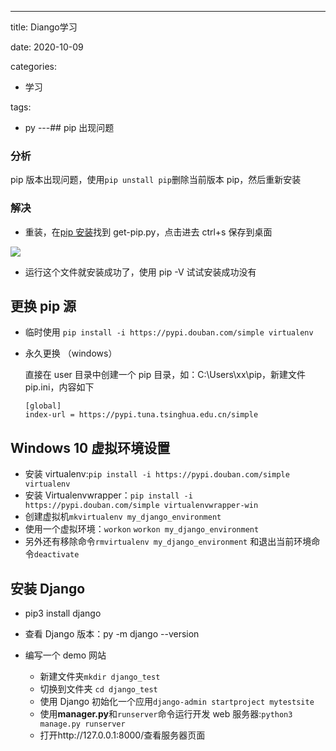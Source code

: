 ---
title: Diango学习

date: 2020-10-09

categories:
  - 学习

tags:
  - py
---## pip 出现问题

### 分析

pip 版本出现问题，使用`pip unstall pip`删除当前版本 pip，然后重新安装

### 解决

- 重装，在[pip 安装](https://packaging.python.org/tutorials/installing-packages/#use-pip-for-installing)找到 get-pip.py，点击进去 ctrl+s 保存到桌面

![](https://ae01.alicdn.com/kf/U179b73fef4a643caa13662ca0e69f7afR.jpg)

- 运行这个文件就安装成功了，使用 pip -V 试试安装成功没有

## 更换 pip 源

- 临时使用 `pip install -i https://pypi.douban.com/simple virtualenv`

- 永久更换 （windows）

  直接在 user 目录中创建一个 pip 目录，如：C:\Users\xx\pip，新建文件 pip.ini，内容如下

  ```
  [global]
  index-url = https://pypi.tuna.tsinghua.edu.cn/simple
  ```

## Windows 10 虚拟环境设置

- 安装 virtualenv:`pip install -i https://pypi.douban.com/simple virtualenv`
- 安装 Virtualenvwrapper：`pip install -i https://pypi.douban.com/simple virtualenvwrapper-win`
- 创建虚拟机`mkvirtualenv my_django_environment`
- 使用一个虚拟环境：`workon` `workon my_django_environment`
- 另外还有移除命令`rmvirtualenv my_django_environment` 和退出当前环境命令`deactivate`

## 安装 Django

- pip3 install django

- 查看 Django 版本：py -m django --version
- 编写一个 demo 网站
  - 新建文件夹`mkdir django_test`
  - 切换到文件夹 `cd django_test`
  - 使用 Django 初始化一个应用`django-admin startproject mytestsite`
  - 使用**manager.py**和`runserver`命令运行开发 web 服务器:`python3 manage.py runserver`
  - 打开http://127.0.0.1:8000/查看服务器页面
